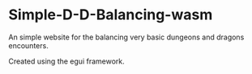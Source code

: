 # Simple-D-D-Balancing-wasm

An simple website for the balancing very basic dungeons and dragons encounters.

Created using the egui framework. 
